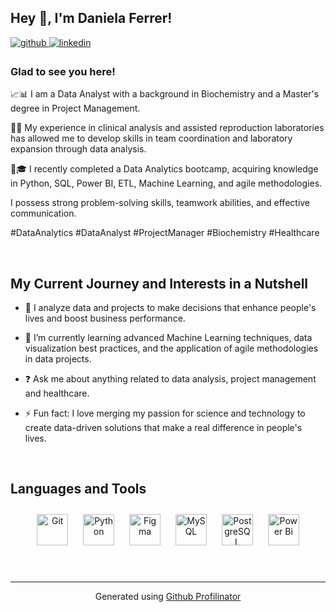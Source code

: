 ## Hey 👋, I'm Daniela Ferrer!  
  

<a href="https://github.com/VDaniela" target="_blank">
<img src=https://img.shields.io/badge/github-%2324292e.svg?&style=for-the-badge&logo=github&logoColor=white alt=github style="margin-bottom: 5px;" />
</a>
<a href="https://www.linkedin.com/in/daniela-ferrer-fuentes/" target="_blank">
<img src=https://img.shields.io/badge/linkedin-%231E77B5.svg?&style=for-the-badge&logo=linkedin&logoColor=white alt=linkedin style="margin-bottom: 5px;" />
</a>  
  



### Glad to see you here!  
📈📊 I am a Data Analyst with a background in Biochemistry and a Master's degree in Project Management.

🧬🔬 My experience in clinical analysis and assisted reproduction laboratories has allowed me to develop skills in team coordination and laboratory expansion through data analysis.

📌🎓 I recently completed a Data Analytics bootcamp, acquiring knowledge in Python, SQL, Power BI, ETL, Machine Learning, and agile methodologies.

I possess strong problem-solving skills, teamwork abilities, and effective communication.

#DataAnalytics #DataAnalyst #ProjectManager #Biochemistry #Healthcare  
  

<br/>  


## My Current Journey and Interests in a Nutshell
- 🔭   I analyze data and projects to make decisions that enhance people's lives and boost business performance.
  

- 🌱 I’m currently learning advanced Machine Learning techniques, data visualization best practices, and the application of agile methodologies in data projects.  
  

- ❓ Ask me about anything related to data analysis, project management and healthcare.  
  

- ⚡ Fun fact: I love merging my passion for science and technology to create data-driven solutions that make a real difference in people's lives.  
  

<br/>  


## Languages and Tools  
<div align="center">  
<a href="https://github.com/" target="_blank"><img style="margin: 10px" src="https://profilinator.rishav.dev/skills-assets/git-scm-icon.svg" alt="Git" height="50" /></a>  
<a href="https://www.python.org/" target="_blank"><img style="margin: 10px" src="https://profilinator.rishav.dev/skills-assets/python-original.svg" alt="Python" height="50" /></a>  
<a href="https://www.figma.com/" target="_blank"><img style="margin: 10px" src="https://profilinator.rishav.dev/skills-assets/figma-icon.svg" alt="Figma" height="50" /></a>  
<a href="https://www.mysql.com/" target="_blank"><img style="margin: 10px" src="https://profilinator.rishav.dev/skills-assets/mysql-original-wordmark.svg" alt="MySQL" height="50" /></a>  
<a href="https://www.postgresql.org/" target="_blank"><img style="margin: 10px" src="https://profilinator.rishav.dev/skills-assets/postgresql-original-wordmark.svg" alt="PostgreSQL" height="50" /></a>  
<a href="https://powerbi.microsoft.com/en-us/" target="_blank"><img style="margin: 10px" src="https://profilinator.rishav.dev/skills-assets/powerbi.png" alt="Power Bi" height="50" /></a>  
</div>  

<br/>  


<br />

----
<div align="center">Generated using <a href="https://profilinator.rishav.dev/" target="_blank">Github Profilinator</a></div>
